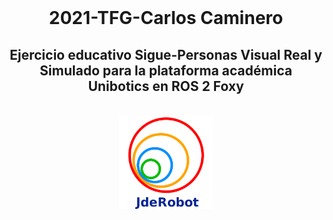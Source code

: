 <br>
<h1 align="center">2021-TFG-Carlos Caminero</h1>
<h2 align="center"> Ejercicio educativo Sigue-Personas Visual Real y Simulado para la plataforma académica Unibotics en ROS 2 Foxy</h2>
<br/>

<div align="center">
  <a href="https://github.com/RoboticsLabURJC/2021-tfg-carlos-caminero/logo.png">
    <img src="/docs/logo.png" alt="Logo" width="150" height="150">
  </a>
</div>
